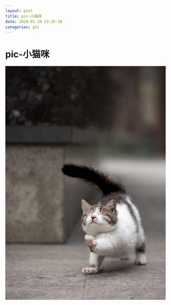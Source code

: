 ```yaml
--- 
layout: post 
title: pic-小猫咪 
date: 2019-01-10 13:25:39 
categories: pic 
---
```

# pic-小猫咪
![](/images/20190110132523475_968684040.png)
